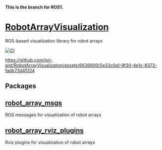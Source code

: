 **This is the branch for ROS1.**

# [RobotArrayVisualization](https://github.com/isri-aist/RobotArrayVisualization)
ROS-based visualization library for robot arrays

[![CI](https://github.com/isri-aist/RobotArrayVisualization/actions/workflows/ci.yaml/badge.svg)](https://github.com/isri-aist/RobotArrayVisualization/actions/workflows/ci.yaml)

https://github.com/isri-aist/RobotArrayVisualization/assets/6636600/5e33c0a1-9f30-4e1c-8373-fadb73d45124

## Packages
## [robot_array_msgs](https://github.com/isri-aist/RobotArrayVisualization/tree/main/robot_array_msgs)
ROS messages for visualization of robot arrays

## [robot_array_rviz_plugins](https://github.com/isri-aist/RobotArrayVisualization/tree/main/robot_array_rviz_plugins)
Rviz plugins for visualization of robot arrays
